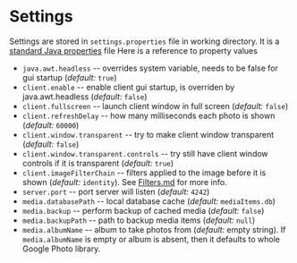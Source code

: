 # Settings
Settings are stored in `settings.properties` file in working directory. It is a [standard Java properties](https://en.wikipedia.org/wiki/.properties) file 
Here is a reference to property values

* `java.awt.headless` -- overrides system variable, needs to be false for gui startup (*default:* `true`)
* `client.enable` -- enable client gui startup, is overriden by java.awt.headless (*default:* `false`)
* `client.fullscreen` -- launch client window in full screen (*default:* `false`)
* `client.refreshDelay` -- how many milliseconds each photo is shown (*default:* `60000`)
* `client.window.transparent` -- try to make client window transparent (*default:* `false`)
* `client.window.transparent.controls` -- try still have client window controls if it is transparent (*default:* `true`)
* `client.imageFilterChain` -- filters applied to the image before it is shown (*default:* `identity`). See [Filters.md](https://github.com/SR3u/gphotorepo/blob/master/documentation/Filters.md) for more info.
* `server.port` -- port server will listen (*default:* `4242`)
* `media.databasePath` -- local database cache (*default:* `mediaItems.db`)
* `media.backup` -- perform backup of cached media (*default:* `false`)
* `media.backupPath` -- path to backup media items (*default:* `null`)
* `media.albumName` -- album to take photos from (*default:* empty string). If `media.albumName` is empty or album is absent, then it defaults to whole Google Photo library.
